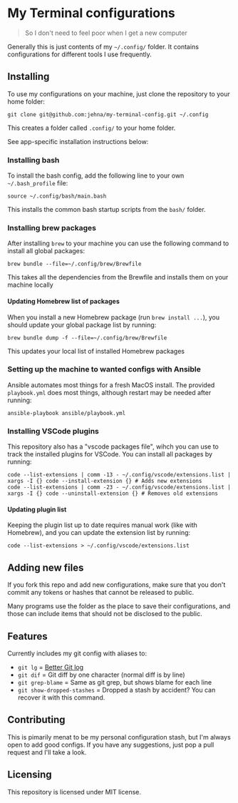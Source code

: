 # My Terminal configurations

> So I don't need to feel poor when I get a new computer

Generally this is just contents of my `~/.config/` folder. It contains
configurations for different tools I use frequently.

## Installing

To use my configurations on your machine, just clone the repository to your home
folder:

```shell
git clone git@github.com:jehna/my-terminal-config.git ~/.config
```

This creates a folder called `.config/` to your home folder.

See app-specific installation instructions below:

### Installing bash

To install the bash config, add the following line to your own `~/.bash_profile`
file:

```
source ~/.config/bash/main.bash
```

This installs the common bash startup scripts from the `bash/` folder.

### Installing brew packages

After installing `brew` to your machine you can use the following command to
install all global packages:

```
brew bundle --file=~/.config/brew/Brewfile
```

This takes all the dependencies from the Brewfile and installs them on your
machine locally

#### Updating Homebrew list of packages

When you install a new Homebrew package (run `brew install ...`), you should
update your global package list by running:

```
brew bundle dump -f --file=~/.config/brew/Brewfile
```

This updates your local list of installed Homebrew packages

### Setting up the machine to wanted configs with Ansible

Ansible automates most things for a fresh MacOS install. The provided
`playbook.yml` does most things, although restart may be needed after running:

```
ansible-playbook ansible/playbook.yml
```

### Installing VSCode plugins

This repository also has a "vscode packages file", wihch you can use to track
the installed plugins for VSCode. You can install all packages by running:

```
code --list-extensions | comm -13 - ~/.config/vscode/extensions.list | xargs -I {} code --install-extension {} # Adds new extensions
code --list-extensions | comm -23 - ~/.config/vscode/extensions.list | xargs -I {} code --uninstall-extension {} # Removes old extensions
```

#### Updating plugin list

Keeping the plugin list up to date requires manual work (like with Homebrew),
and you can update the extension list by running:

```
code --list-extensions > ~/.config/vscode/extensions.list
```

## Adding new files

If you fork this repo and add new configurations, make sure that you don't
commit any tokens or hashes that cannot be released to public.

Many programs use the folder as the place to save their configurations, and
those can include items that should not be disclosed to the public.

## Features

Currently includes my git config with aliases to:
* `git lg` = [Better Git log](https://coderwall.com/p/euwpig/a-better-git-log)
* `git dif` = Git diff by one character (normal diff is by line)
* `git grep-blame` = Same as git grep, but shows blame for each line
* `git show-dropped-stashes` = Dropped a stash by accident? You can recover it
  with this command.

## Contributing

This is pimarily menat to be my personal configuration stash, but I'm always
open to add good configs. If you have any suggestions, just pop a pull request
and I'll take a look.

## Licensing

This repository is licensed under MIT license.
